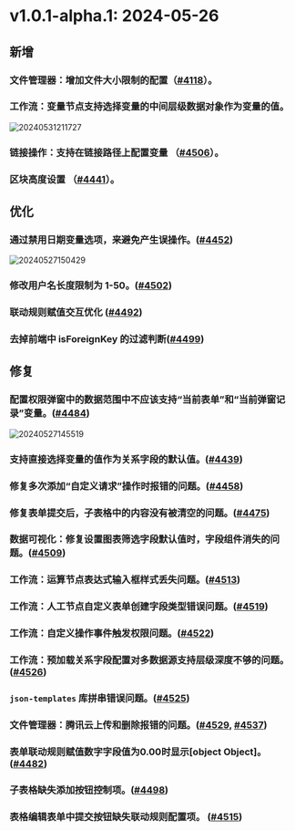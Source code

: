 # v1.0.1-alpha.1: 2024-05-26

## 新增

### 文件管理器：增加文件大小限制的配置（<a href="https://github.com/nocobase/nocobase/pull/4118" target="_blank">#4118</a>）。

### 工作流：变量节点支持选择变量的中间层级数据对象作为变量的值。

![20240531211727](https://static-docs.nocobase.com/20240531211727.png)

### 链接操作：支持在链接路径上配置变量 （<a href="https://github.com/nocobase/nocobase/pull/4506" target="_blank">#4506</a>）。

### 区块高度设置 （<a href="https://github.com/nocobase/nocobase/pull/4441" target="_blank">#4441</a>）。

## 优化

### 通过禁用日期变量选项，来避免产生误操作。([#4452](https://github.com/nocobase/nocobase/pull/4452))

![20240527150429](https://nocobase-docs.oss-cn-beijing.aliyuncs.com/20240527150429.png)

### 修改用户名长度限制为 1-50。(<a href="https://github.com/nocobase/nocobase/pull/4502" target="_blank">#4502</a>)

### 联动规则赋值交互优化 (<a href="https://github.com/nocobase/nocobase/pull/4492" target="_blank">#4492</a>)

### 去掉前端中 isForeignKey 的过滤判断(<a href="https://github.com/nocobase/nocobase/pull/4499" target="_blank">#4499</a>)

## 修复

### 配置权限弹窗中的数据范围中不应该支持“当前表单”和“当前弹窗记录”变量。([#4484](https://github.com/nocobase/nocobase/pull/4484))

![20240527145519](https://nocobase-docs.oss-cn-beijing.aliyuncs.com/20240527145519.png)

### 支持直接选择变量的值作为关系字段的默认值。([#4439](https://github.com/nocobase/nocobase/pull/4439))

### 修复多次添加“自定义请求”操作时报错的问题。([#4458](https://github.com/nocobase/nocobase/pull/4458))

### 修复表单提交后，子表格中的内容没有被清空的问题。([#4475](https://github.com/nocobase/nocobase/pull/4475))

### 数据可视化：修复设置图表筛选字段默认值时，字段组件消失的问题。(<a href="https://github.com/nocobase/nocobase/pull/4509" target="_blank">#4509</a>)

### 工作流：运算节点表达式输入框样式丢失问题。(<a href="https://github.com/nocobase/nocobase/pull/4513" target="_blank">#4513</a>)

### 工作流：人工节点自定义表单创建字段类型错误问题。(<a href="https://github.com/nocobase/nocobase/pull/4519" target="_blank">#4519</a>)

### 工作流：自定义操作事件触发权限问题。(<a href="https://github.com/nocobase/nocobase/pull/4522" target="_blank">#4522</a>)

### 工作流：预加载关系字段配置对多数据源支持层级深度不够的问题。(<a href="https://github.com/nocobase/nocobase/pull/4526" target="_blank">#4526</a>)

### `json-templates` 库拼串错误问题。(<a href="https://github.com/nocobase/nocobase/pull/4525" target="_blank">#4525</a>)

### 文件管理器：腾讯云上传和删除报错的问题。(<a href="https://github.com/nocobase/nocobase/pull/4529" target="_blank">#4529</a>, <a href="https://github.com/nocobase/nocobase/pull/4537" target="_blank">#4537</a>)

### 表单联动规则赋值数字字段值为0.00时显示[object Object]。 (<a href="https://github.com/nocobase/nocobase/pull/4482" target="_blank">#4482</a>)

### 子表格缺失添加按钮控制项。(<a href="https://github.com/nocobase/nocobase/pull/4498" target="_blank">#4498</a>)

### 表格编辑表单中提交按钮缺失联动规则配置项。 (<a href="https://github.com/nocobase/nocobase/pull/4515" target="_blank">#4515</a>)
